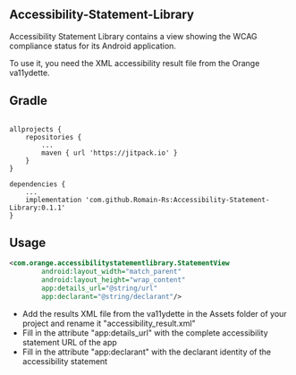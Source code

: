 Accessibility-Statement-Library
------

Accessibility Statement Library contains a view showing the WCAG compliance status for its Android application.

To use it, you need the XML accessibility result file from the Orange va11ydette.

Gradle
------
```

allprojects {
    repositories {
        ...
        maven { url 'https://jitpack.io' }
    }
}

dependencies {
    ...
    implementation 'com.github.Romain-Rs:Accessibility-Statement-Library:0.1.1'
}
```

Usage
-----
```xml
<com.orange.accessibilitystatementlibrary.StatementView
        android:layout_width="match_parent"
        android:layout_height="wrap_content"
        app:details_url="@string/url"
        app:declarant="@string/declarant"/>
```

* Add the results XML file from the va11ydette in the Assets folder of your project and rename it "accessibility_result.xml"
* Fill in the attribute "app:details_url" with the complete accessibility statement URL of the app
* Fill in the attribute "app:declarant" with the declarant identity of the accessibility statement
